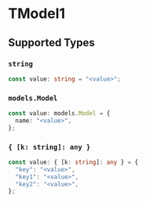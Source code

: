 # TModel1


## Supported Types

### `string`

```typescript
const value: string = "<value>";
```

### `models.Model`

```typescript
const value: models.Model = {
  name: "<value>",
};
```

### `{ [k: string]: any }`

```typescript
const value: { [k: string]: any } = {
  "key": "<value>",
  "key1": "<value>",
  "key2": "<value>",
};
```

